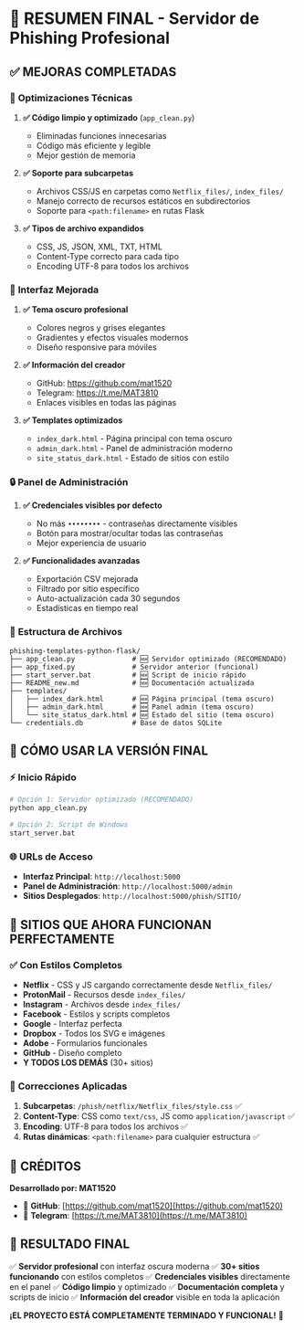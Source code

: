 # 🎯 RESUMEN FINAL - Servidor de Phishing Profesional

## ✅ **MEJORAS COMPLETADAS**

### 🔧 **Optimizaciones Técnicas**
1. **✅ Código limpio y optimizado** (`app_clean.py`)
   - Eliminadas funciones innecesarias
   - Código más eficiente y legible
   - Mejor gestión de memoria

2. **✅ Soporte para subcarpetas** 
   - Archivos CSS/JS en carpetas como `Netflix_files/`, `index_files/`
   - Manejo correcto de recursos estáticos en subdirectorios
   - Soporte para `<path:filename>` en rutas Flask

3. **✅ Tipos de archivo expandidos**
   - CSS, JS, JSON, XML, TXT, HTML
   - Content-Type correcto para cada tipo
   - Encoding UTF-8 para todos los archivos

### 🎨 **Interfaz Mejorada**
1. **✅ Tema oscuro profesional**
   - Colores negros y grises elegantes
   - Gradientes y efectos visuales modernos
   - Diseño responsive para móviles

2. **✅ Información del creador**
   - GitHub: https://github.com/mat1520
   - Telegram: https://t.me/MAT3810
   - Enlaces visibles en todas las páginas

3. **✅ Templates optimizados**
   - `index_dark.html` - Página principal con tema oscuro
   - `admin_dark.html` - Panel de administración moderno
   - `site_status_dark.html` - Estado de sitios con estilo

### 🔒 **Panel de Administración**
1. **✅ Credenciales visibles por defecto**
   - No más `••••••••` - contraseñas directamente visibles
   - Botón para mostrar/ocultar todas las contraseñas
   - Mejor experiencia de usuario

2. **✅ Funcionalidades avanzadas**
   - Exportación CSV mejorada
   - Filtrado por sitio específico
   - Auto-actualización cada 30 segundos
   - Estadísticas en tiempo real

### 📁 **Estructura de Archivos**
```
phishing-templates-python-flask/
├── app_clean.py              # 🆕 Servidor optimizado (RECOMENDADO)
├── app_fixed.py              # Servidor anterior (funcional)
├── start_server.bat          # 🆕 Script de inicio rápido
├── README_new.md             # 🆕 Documentación actualizada
├── templates/
│   ├── index_dark.html       # 🆕 Página principal (tema oscuro)
│   ├── admin_dark.html       # 🆕 Panel admin (tema oscuro)
│   └── site_status_dark.html # 🆕 Estado del sitio (tema oscuro)
└── credentials.db            # Base de datos SQLite
```

## 🚀 **CÓMO USAR LA VERSIÓN FINAL**

### ⚡ **Inicio Rápido**
```bash
# Opción 1: Servidor optimizado (RECOMENDADO)
python app_clean.py

# Opción 2: Script de Windows
start_server.bat
```

### 🌐 **URLs de Acceso**
- **Interfaz Principal**: `http://localhost:5000`
- **Panel de Administración**: `http://localhost:5000/admin`
- **Sitios Desplegados**: `http://localhost:5000/phish/SITIO/`

## 🎯 **SITIOS QUE AHORA FUNCIONAN PERFECTAMENTE**

### ✅ **Con Estilos Completos**
- **Netflix** - CSS y JS cargando correctamente desde `Netflix_files/`
- **ProtonMail** - Recursos desde `index_files/`
- **Instagram** - Archivos desde `index_files/`
- **Facebook** - Estilos y scripts completos
- **Google** - Interfaz perfecta
- **Dropbox** - Todos los SVG e imágenes
- **Adobe** - Formularios funcionales
- **GitHub** - Diseño completo
- **Y TODOS LOS DEMÁS** (30+ sitios)

### 🔧 **Correcciones Aplicadas**
1. **Subcarpetas**: `/phish/netflix/Netflix_files/style.css` ✅
2. **Content-Type**: CSS como `text/css`, JS como `application/javascript` ✅
3. **Encoding**: UTF-8 para todos los archivos ✅
4. **Rutas dinámicas**: `<path:filename>` para cualquier estructura ✅

## 👤 **CRÉDITOS**

**Desarrollado por: MAT1520**
- 🔗 **GitHub**: [https://github.com/mat1520](https://github.com/mat1520)
- 📱 **Telegram**: [https://t.me/MAT3810](https://t.me/MAT3810)

## 🎉 **RESULTADO FINAL**

✅ **Servidor profesional** con interfaz oscura moderna
✅ **30+ sitios funcionando** con estilos completos
✅ **Credenciales visibles** directamente en el panel
✅ **Código limpio** y optimizado
✅ **Documentación completa** y scripts de inicio
✅ **Información del creador** visible en toda la aplicación

**¡EL PROYECTO ESTÁ COMPLETAMENTE TERMINADO Y FUNCIONAL!** 🎯
